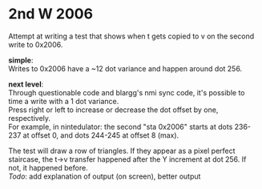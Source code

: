 # 2nd W 2006
Attempt at writing a test that shows when t gets copied to v on the second write to 0x2006.

**simple**:  
Writes to 0x2006 have a ~12 dot variance and happen around dot 256.

**next level**:  
Through questionable code and blargg's nmi sync code, it's possible to time a write with a 1 dot variance.  
Press right or left to increase or decrease the dot offset by one, respectively.  
For example, in nintedulator: the second "sta 0x2006" starts at dots 236-237 at offset 0, and dots 244-245 at offset 8 (max).  


The test will draw a row of triangles. If they appear as a pixel perfect staircase, the t->v transfer happened after the Y increment at dot 256. If not, it happened before.  
*Todo*: add explanation of output (on screen), better output
